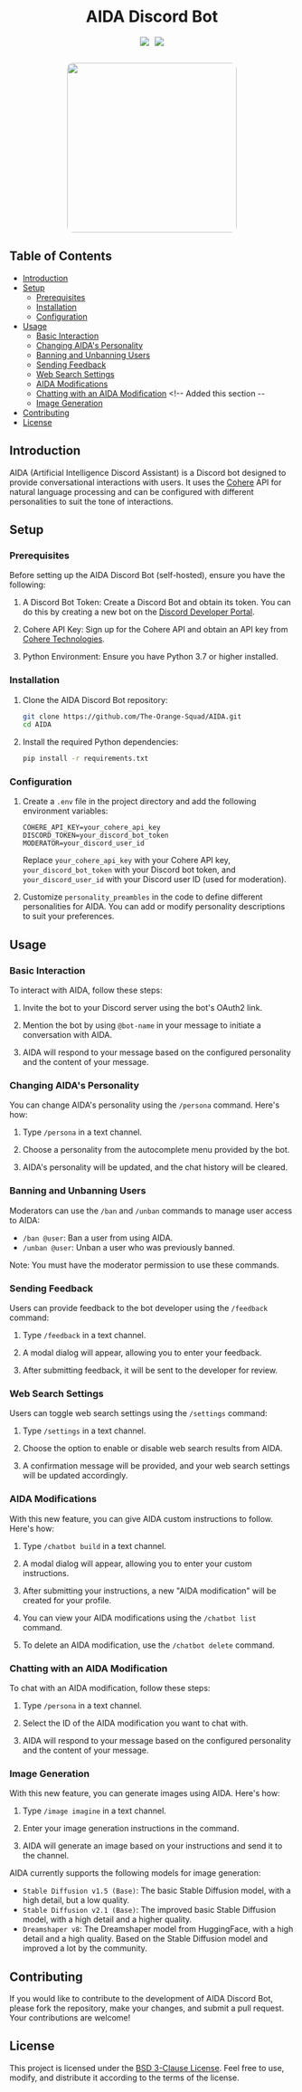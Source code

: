 <div align="center" style="text-align: center">
<h1>AIDA Discord Bot</h1>
</div>

<div align="center" style=" margin: 0 auto; align-items: center; justify-content: center;  display: flex; flex-direction: column;">
  <div style="display: flex; flex-direction: row; margin-bottom: 30px;">
    <img src="https://img.shields.io/github/license/The-Orange-Squad/AIDA?style=flat-square" style="margin-right: 10px;">
    <img src="https://img.shields.io/github/issues/The-Orange-Squad/AIDA?style=flat-square">
    
  </div>
    <img src="https://images-ext-2.discordapp.net/external/oslmTbRYhIJI_-aeit3iQ1jA22I8xeHrilEgjpYcVKA/%3Fsize%3D1024/https/cdn.discordapp.com/avatars/1155512630627270727/ca5fe805c44b823f1fe308fa6ed9dc97.png?width=658&height=658" style="width:300px; border-radius: 10px;">
</div>

## Table of Contents

- [Introduction](#introduction)
- [Setup](#setup)
  - [Prerequisites](#prerequisites)
  - [Installation](#installation)
  - [Configuration](#configuration)
- [Usage](#usage)
  - [Basic Interaction](#basic-interaction)
  - [Changing AIDA's Personality](#changing-aidas-personality)
  - [Banning and Unbanning Users](#banning-and-unbanning-users)
  - [Sending Feedback](#sending-feedback)
  - [Web Search Settings](#web-search-settings)  <!-- Added this section -->
  - [AIDA Modifications](#aida-modifications)  <!-- Added this section -->
  - [Chatting with an AIDA Modification](#chatting-with-an-aida-modification)  <!-- Added this section --
  - [Image Generation](#image-generation)  <!-- Added this section -->
- [Contributing](#contributing)
- [License](#license)

## Introduction

AIDA (Artificial Intelligence Discord Assistant) is a Discord bot designed to provide conversational interactions with users. It uses the <u>Cohere</u> API for natural language processing and can be configured with different personalities to suit the tone of interactions.

## Setup

### Prerequisites

Before setting up the AIDA Discord Bot (self-hosted), ensure you have the following:

1. A Discord Bot Token: Create a Discord Bot and obtain its token. You can do this by creating a new bot on the [Discord Developer Portal](https://discord.com/developers/applications).

2. Cohere API Key: Sign up for the Cohere API and obtain an API key from [Cohere Technologies](https://cohere.ai/).

3. Python Environment: Ensure you have Python 3.7 or higher installed.

### Installation

1. Clone the AIDA Discord Bot repository:

   ```bash
   git clone https://github.com/The-Orange-Squad/AIDA.git
   cd AIDA
   ```

2. Install the required Python dependencies:

   ```bash
   pip install -r requirements.txt
   ```

### Configuration

1. Create a `.env` file in the project directory and add the following environment variables:

   ```
   COHERE_API_KEY=your_cohere_api_key
   DISCORD_TOKEN=your_discord_bot_token
   MODERATOR=your_discord_user_id
   ```

   Replace `your_cohere_api_key` with your Cohere API key, `your_discord_bot_token` with your Discord bot token, and `your_discord_user_id` with your Discord user ID (used for moderation).

2. Customize `personality_preambles` in the code to define different personalities for AIDA. You can add or modify personality descriptions to suit your preferences.

## Usage

### Basic Interaction

To interact with AIDA, follow these steps:

1. Invite the bot to your Discord server using the bot's OAuth2 link.

2. Mention the bot by using `@bot-name` in your message to initiate a conversation with AIDA.

3. AIDA will respond to your message based on the configured personality and the content of your message.

### Changing AIDA's Personality

You can change AIDA's personality using the `/persona` command. Here's how:

1. Type `/persona` in a text channel.

2. Choose a personality from the autocomplete menu provided by the bot.

3. AIDA's personality will be updated, and the chat history will be cleared.

### Banning and Unbanning Users

Moderators can use the `/ban` and `/unban` commands to manage user access to AIDA:

- `/ban @user`: Ban a user from using AIDA.
- `/unban @user`: Unban a user who was previously banned.

Note: You must have the moderator permission to use these commands.

### Sending Feedback

Users can provide feedback to the bot developer using the `/feedback` command:

1. Type `/feedback` in a text channel.

2. A modal dialog will appear, allowing you to enter your feedback.

3. After submitting feedback, it will be sent to the developer for review.

### Web Search Settings

Users can toggle web search settings using the `/settings` command:

1. Type `/settings` in a text channel.

2. Choose the option to enable or disable web search results from AIDA.

3. A confirmation message will be provided, and your web search settings will be updated accordingly.

### AIDA Modifications

With this new feature, you can give AIDA custom instructions to follow. Here's how:

1. Type `/chatbot build` in a text channel.

2. A modal dialog will appear, allowing you to enter your custom instructions.

3. After submitting your instructions, a new "AIDA modification" will be created for your profile.

4. You can view your AIDA modifications using the `/chatbot list` command.

5. To delete an AIDA modification, use the `/chatbot delete` command.

### Chatting with an AIDA Modification

To chat with an AIDA modification, follow these steps:

1. Type `/persona` in a text channel.

2. Select the ID of the AIDA modification you want to chat with.

3. AIDA will respond to your message based on the configured personality and the content of your message.

### Image Generation

With this new feature, you can generate images using AIDA. Here's how:

1. Type `/image imagine` in a text channel.

2. Enter your image generation instructions in the command.

3. AIDA will generate an image based on your instructions and send it to the channel.

AIDA currently supports the following models for image generation:

- `Stable Diffusion v1.5 (Base)`: The basic Stable Diffusion model, with a high detail, but a low quality.
- `Stable Diffusion v2.1 (Base)`: The improved basic Stable Diffusion model, with a high detail and a higher quality.
- `Dreamshaper v8`: The Dreamshaper model from HuggingFace, with a high detail and a high quality. Based on the Stable Diffusion model and improved a lot by the community.



## Contributing

If you would like to contribute to the development of AIDA Discord Bot, please fork the repository, make your changes, and submit a pull request. Your contributions are welcome!

## License

This project is licensed under the [BSD 3-Clause License](LICENSE). Feel free to use, modify, and distribute it according to the terms of the license.